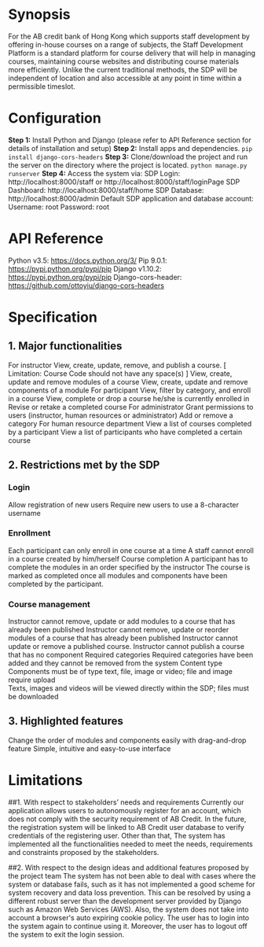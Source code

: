 # Synopsis

For the AB credit bank of Hong Kong which supports staff development by offering in-house courses on a range of subjects, the Staff Development Platform is a standard platform for course delivery  that will help in managing courses, maintaining course websites and distributing course materials more efficiently. Unlike the current traditional methods, the SDP will be independent of location and also accessible at any point in time within a permissible timeslot.

# Configuration

**Step 1:** Install Python and Django (please refer to API Reference section for details of installation and setup)
**Step 2:** Install apps and dependencies.
`pip install django-cors-headers`
**Step 3:** Clone/download the project and run the server on the directory where the project is located.
`python manage.py runserver`
**Step 4:** Access the system via:
SDP Login: http://localhost:8000/staff or http://localhost:8000/staff/loginPage
SDP Dashboard: http://localhost:8000/staff/home
SDP Database: http://localhost:8000/admin
Default SDP application and database account:
	Username: root
	Password: root

# API Reference

Python v3.5: https://docs.python.org/3/
Pip 9.0.1: https://pypi.python.org/pypi/pip
Django v1.10.2: https://pypi.python.org/pypi/pip
Django-cors-header: https://github.com/ottoyiu/django-cors-headers

# Specification

## 1. Major functionalities
For instructor
View, create, update, remove, and publish a course.
		[ Limitation: Course Code should not have any space(s) ]
View, create, update and remove modules of a course
View, create, update and remove components of a module
For participant
View, filter by category, and enroll in a course
View, complete or drop a course he/she is currently enrolled in
Revise or retake a completed course
For administrator
Grant permissions to users (instructor, human resources or administrator)
Add or remove a category
For human resource department
View a list of courses completed by a participant
View a list of participants who have completed a certain course

## 2. Restrictions met by the SDP
### Login
Allow registration of new users
Require new users to use a 8-character username

### Enrollment
Each participant can only enroll in one course at a time
A staff cannot enroll in a course created by him/herself
Course completion
A participant has to complete the modules in an order specified by the instructor
The course is marked as completed once all modules and components have been completed by the participant.

### Course management
Instructor cannot remove, update or add modules to a course that has already been published
Instructor cannot remove, update or reorder modules of a course that has already been published
Instructor cannot update or remove a published course.
Instructor cannot publish a course that has no component
Required categories
Required categories have been added and they cannot be removed from the system
Content type
Components must be of type text, file, image or video; file and image require upload	
Texts, images and videos will be viewed directly within the SDP; files must be downloaded

## 3. Highlighted features
Change the order of modules and components easily with drag-and-drop feature
Simple, intuitive and easy-to-use interface

# Limitations

##1. With respect to stakeholders’ needs and requirements
Currently our application allows users to autonomously register for an account, which does not comply with the security requirement of AB Credit. In the future, the registration system will be linked to AB Credit user database to verify credentials of the registering user.
Other than that, The system has implemented all the functionalities needed to meet the needs, requirements and constraints proposed by the stakeholders.

##2. With respect to the design ideas and additional features proposed by the project team
The system has not been able to deal with cases where the system or database fails, such as it has not implemented a good scheme for system recovery and data loss prevention. This can be resolved by using a different robust server than the development server provided by Django such as Amazon Web Services (AWS).
Also, the system does not take into account a browser's auto expiring cookie policy. The user has to login into the system again to continue using it. Moreover, the user has to logout off the system to exit the login session.
